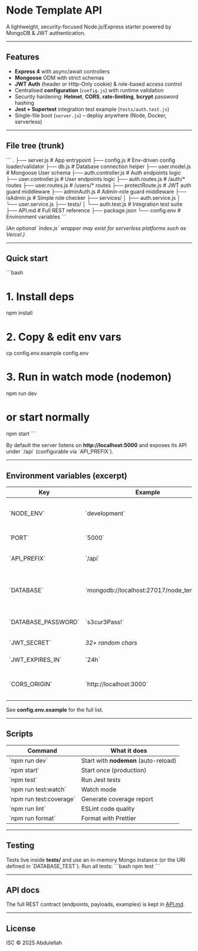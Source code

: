 # Node Template API

A lightweight, security-focused Node.js/Express starter powered by MongoDB & JWT authentication.

---

## Features
- **Express 4** with async/await controllers
- **Mongoose** ODM with strict schemas
- **JWT Auth** (header *or* Http-Only cookie) & role-based access control
- Centralised **configuration** (`config.js`) with runtime validation
- Security hardening: **Helmet**, **CORS**, **rate-limiting**, **bcrypt** password hashing
- **Jest + Supertest** integration test example (`tests/auth.test.js`)
- Single-file boot (`server.js`) – deploy anywhere (Node, Docker, serverless)

---

## File tree (trunk)
\`\`\`
.
├── server.js                # App entrypoint
├── config.js                # Env-driven config loader/validator
├── db.js                    # Database connection helper
├── user.model.js            # Mongoose User schema
├── auth.controller.js       # Auth endpoints logic
├── user.controller.js       # User endpoints logic
├── auth.routes.js           # /auth/* routes
├── user.routes.js           # /users/* routes
├── protectRoute.js          # JWT auth guard middleware
├── adminAuth.js             # Admin-role guard middleware
├── isAdmin.js               # Simple role checker
├── services/
│   ├── auth.service.js
│   └── user.service.js
├── tests/
│   └── auth.test.js         # Integration test suite
├── API.md                   # Full REST reference
├── package.json
└── config.env               # Environment variables
\`\`\`

*(An optional \`index.js\` wrapper may exist for serverless platforms such as Vercel.)*

---

## Quick start
\`\`\`bash
# 1. Install deps
npm install

# 2. Copy & edit env vars
cp config.env.example config.env

# 3. Run in watch mode (nodemon)
npm run dev
# or start normally
npm start
\`\`\`

By default the server listens on **http://localhost:5000** and exposes its API under \`/api\` (configurable via \`API_PREFIX\`).

---

## Environment variables (excerpt)
| Key | Example | Notes |
|-----|---------|-------|
| \`NODE_ENV\` | \`development\` | \`production\` disables verbose errors |
| \`PORT\` | \`5000\` | Listening port |
| \`API_PREFIX\` | \`/api\` | Root path for all REST routes |
| \`DATABASE\` | \`mongodb://localhost:27017/node_template\` | MongoDB connection URI (use \`<password>\` placeholder for Atlas) |
| \`DATABASE_PASSWORD\` | \`s3cur3Pass!\` | Substitutes \`<password>\` in \`DATABASE\` |
| \`JWT_SECRET\` | *32+ random chars* | **Required** in production |
| \`JWT_EXPIRES_IN\` | \`24h\` | Token lifetime |
| \`CORS_ORIGIN\` | \`http://localhost:3000\` | Accepts comma-separated list or \`*\` |

See **config.env.example** for the full list.

---

## Scripts
| Command | What it does |
|---------|--------------|
| \`npm run dev\` | Start with **nodemon** (auto-reload) |
| \`npm start\`   | Start once (production) |
| \`npm test\`    | Run Jest tests |
| \`npm run test:watch\` | Watch mode |
| \`npm run test:coverage\` | Generate coverage report |
| \`npm run lint\` | ESLint code quality |
| \`npm run format\` | Format with Prettier |

---

## Testing
Tests live inside **tests/** and use an in-memory Mongo instance (or the URI defined in \`DATABASE_TEST\`).
Run all tests:
\`\`\`bash
npm test
\`\`\`

---

## API docs
The full REST contract (endpoints, payloads, examples) is kept in [API.md](API.md).

---

## License
ISC © 2025 Abdulellah
